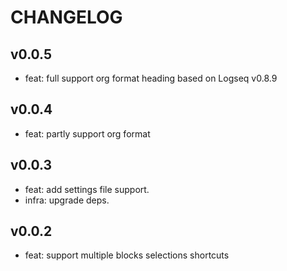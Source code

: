 # CHANGELOG

## v0.0.5

- feat: full support org format heading based on Logseq v0.8.9

## v0.0.4

- feat: partly support org format

## v0.0.3

- feat: add settings file support.
- infra: upgrade deps.

## v0.0.2

- feat: support multiple blocks selections shortcuts
